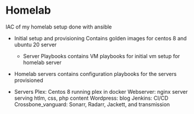 # Homelab
IAC of my homelab setup done with ansible

- Initial setup and provisioning
    Contains golden images for centos 8 and ubuntu 20 server
    
    - Server Playbooks 
        contains VM playbooks for initial vm setup for homelab server

- Homelab servers
    contains configuration playbooks for the servers provisioned 


- Servers
    Plex: Centos 8 running plex in docker 
    Webserver: nginx server serving htlm, css, php content
    Wordpress: blog
    Jenkins: CI/CD 
    Crossbone_vanguard: Sonarr, Radarr, Jackett, and transmission


